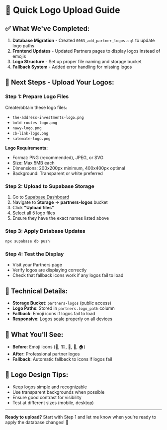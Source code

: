 # 🚀 Quick Logo Upload Guide

## ✅ **What We've Completed:**

1. **Database Migration** - Created `0063_add_partner_logos.sql` to update logo paths
2. **Frontend Updates** - Updated Partners pages to display logos instead of emojis
3. **Logo Structure** - Set up proper file naming and storage bucket
4. **Fallback System** - Added error handling for missing logos

## 🎯 **Next Steps - Upload Your Logos:**

### **Step 1: Prepare Logo Files**
Create/obtain these logo files:
- `the-address-investments-logo.png`
- `bold-routes-logo.png` 
- `nawy-logo.png`
- `cb-link-logo.png`
- `salemate-logo.png`

**Logo Requirements:**
- Format: PNG (recommended), JPEG, or SVG
- Size: Max 5MB each
- Dimensions: 200x200px minimum, 400x400px optimal
- Background: Transparent or white preferred

### **Step 2: Upload to Supabase Storage**
1. Go to [Supabase Dashboard](https://supabase.com/dashboard/project/wkxbhvckmgrmdkdkhnqo)
2. Navigate to **Storage** → **partners-logos** bucket
3. Click **"Upload files"**
4. Select all 5 logo files
5. Ensure they have the exact names listed above

### **Step 3: Apply Database Updates**
```bash
npx supabase db push
```

### **Step 4: Test the Display**
- Visit your Partners page
- Verify logos are displaying correctly
- Check that fallback icons work if any logos fail to load

## 🔧 **Technical Details:**

- **Storage Bucket**: `partners-logos` (public access)
- **Logo Paths**: Stored in `partners.logo_path` column
- **Fallback**: Emoji icons if logos fail to load
- **Responsive**: Logos scale properly on all devices

## 📱 **What You'll See:**

- **Before**: Emoji icons (🏢, 🏗️, 📱, 🌟, 🏠)
- **After**: Professional partner logos
- **Fallback**: Automatic fallback to icons if logos fail

## 🎨 **Logo Design Tips:**

- Keep logos simple and recognizable
- Use transparent backgrounds when possible
- Ensure good contrast for visibility
- Test at different sizes (mobile, desktop)

---

**Ready to upload?** Start with Step 1 and let me know when you're ready to apply the database changes! 🚀
